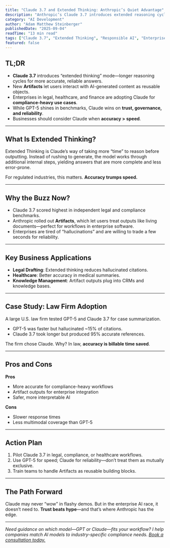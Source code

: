 ```yaml
---
title: "Claude 3.7 and Extended Thinking: Anthropic’s Quiet Advantage"
description: "Anthropic’s Claude 3.7 introduces extended reasoning cycles and artifact workflows. Learn why this model is quietly winning over enterprises in compliance-heavy industries."
category: "AI Development"
author: "Adam Matthew Steinberger"
publishedDate: "2025-09-04"
readTime: "13 min read"
tags: ["Claude 3.7", "Extended Thinking", "Responsible AI", "Enterprise AI"]
featured: false
---
```


## TL;DR
- **Claude 3.7** introduces “extended thinking” mode—longer reasoning cycles for more accurate, reliable answers.  
- New **Artifacts** let users interact with AI-generated content as reusable objects.  
- Enterprises in legal, healthcare, and finance are adopting Claude for **compliance-heavy use cases**.  
- While GPT-5 shines in benchmarks, Claude wins on **trust, governance, and reliability**.  
- Businesses should consider Claude when **accuracy > speed**.  

---

## What Is Extended Thinking?

Extended Thinking is Claude’s way of taking more “time” to reason before outputting. Instead of rushing to generate, the model works through additional internal steps, yielding answers that are more complete and less error-prone.  

For regulated industries, this matters. **Accuracy trumps speed.**  

---

## Why the Buzz Now?

- Claude 3.7 scored highest in independent legal and compliance benchmarks.  
- Anthropic rolled out **Artifacts**, which let users treat outputs like living documents—perfect for workflows in enterprise software.  
- Enterprises are tired of “hallucinations” and are willing to trade a few seconds for reliability.  

---

## Key Business Applications

- **Legal Drafting**: Extended thinking reduces hallucinated citations.  
- **Healthcare**: Better accuracy in medical summaries.  
- **Knowledge Management**: Artifact outputs plug into CRMs and knowledge bases.  

---

## Case Study: Law Firm Adoption

A large U.S. law firm tested GPT-5 and Claude 3.7 for case summarization.  

- GPT-5 was faster but hallucinated ~15% of citations.  
- Claude 3.7 took longer but produced 95% accurate references.  

The firm chose Claude. Why? In law, **accuracy is billable time saved**.  

---

## Pros and Cons

**Pros**  
- More accurate for compliance-heavy workflows  
- Artifact outputs for enterprise integration  
- Safer, more interpretable AI  

**Cons**  
- Slower response times  
- Less multimodal coverage than GPT-5  

---

## Action Plan

1. Pilot Claude 3.7 in legal, compliance, or healthcare workflows.  
2. Use GPT-5 for speed; Claude for reliability—don’t treat them as mutually exclusive.  
3. Train teams to handle Artifacts as reusable building blocks.  

---

## The Path Forward

Claude may never “wow” in flashy demos. But in the enterprise AI race, it doesn’t need to. **Trust beats hype**—and that’s where Anthropic has the edge.  

---

*Need guidance on which model—GPT or Claude—fits your workflow? I help companies match AI models to industry-specific compliance needs. [Book a consultation today.](/services/ai-consulting)*
